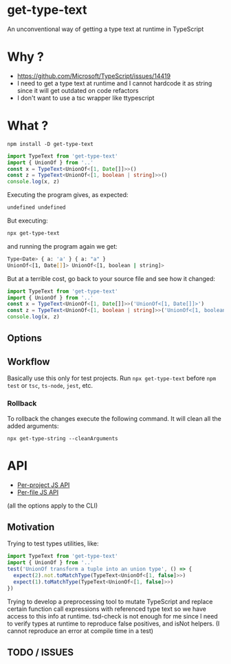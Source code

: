 # get-type-text 

An unconventional way of getting a type text at runtime in TypeScript

# Why ?

 * https://github.com/Microsoft/TypeScript/issues/14419
 * I need to get a type text at runtime and I cannot hardcode it as string since it will get outdated on code refactors
 * I don't want to use a tsc wrapper like ttypescript
 
# What ?

```
npm install -D get-type-text
```

```ts
import TypeText from 'get-type-text'
import { UnionOf } from '..'
const x = TypeText<UnionOf<[1, Date[]]>>()
const z = TypeText<UnionOf<[1, boolean | string]>>()
console.log(x, z)
```

Executing the program gives, as expected:

```sh
undefined undefined
```

But executing:

```sh
npx get-type-text
```

and running the program again we get:

```sh
Type<Date> { a: 'a' } { a: "a" }
UnionOf<[1, Date[]]> UnionOf<[1, boolean | string]>
```

But at a terrible cost, go back to your source file and see how it changed:

```ts
import TypeText from 'get-type-text'
import { UnionOf } from '..'
const x = TypeText<UnionOf<[1, Date[]]>>('UnionOf<[1, Date[]]>')
const z = TypeText<UnionOf<[1, boolean | string]>>('UnionOf<[1, boolean | string]>')
console.log(x, z)
```

## Options


## Workflow

Basically use this only for test projects. Run `npx get-type-text` before `npm test` or `tsc`, `ts-node`, `jest`, etc. 

### Rollback

To rollback the changes execute the following command. It will clean all the added arguments:

```
npx get-type-string --cleanArguments
```

# API

 * [Per-project JS API](api/interfaces/_types_.config.md)
 * [Per-file JS API](api/interfaces/_types_.replacefunctioncallsoptions.md)

(all the options apply to the CLI)


## Motivation

Trying to test types utilities, like:

```ts
import TypeText from 'get-type-text'
import { UnionOf } from '..'
test('UnionOf transform a tuple into an union type', () => {
  expect(2).not.toMatchType(TypeText<UnionOf<[1, false]>>)
  expect(1).toMatchType(TypeText<UnionOf<[1, false]>>)
})
```

Trying to develop a preprocessing tool to mutate TypeScript and replace certain function call expressions with referenced type text so we have access to this info at runtime. tsd-check is not enough for me since I need to verify types at runtime to reproduce false positives, and isNot helpers. (I cannot reproduce an error at compile time in a test)

## TODO / ISSUES
